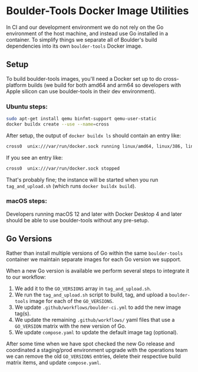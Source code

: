 # Boulder-Tools Docker Image Utilities

In CI and our development environment we do not rely on the Go environment of
the host machine, and instead use Go installed in a container. To simplify
things we separate all of Boulder's build dependencies into its own
`boulder-tools` Docker image.

## Setup

To build boulder-tools images, you'll need a Docker set up to do cross-platform
builds (we build for both amd64 and arm64 so developers with Apple silicon can use
boulder-tools in their dev environment).

### Ubuntu steps:
```sh
sudo apt-get install qemu binfmt-support qemu-user-static
docker buildx create --use --name=cross
```

After setup, the output of `docker buildx ls` should contain an entry like:

```sh
cross0  unix:///var/run/docker.sock running linux/amd64, linux/386, linux/arm64, linux/riscv64, linux/ppc64le, linux/s390x, linux/mips64le, linux/mips64, linux/arm/v7, linux/arm/v6
```

If you see an entry like:

```sh
cross0  unix:///var/run/docker.sock stopped
```

That's probably fine; the instance will be started when you run
`tag_and_upload.sh` (which runs `docker buildx build`).

### macOS steps:
Developers running macOS 12 and later with Docker Desktop 4 and later should
be able to use boulder-tools without any pre-setup.

## Go Versions

Rather than install multiple versions of Go within the same `boulder-tools`
container we maintain separate images for each Go version we support.

When a new Go version is available we perform several steps to integrate it
to our workflow:

1. We add it to the `GO_VERSIONS` array in `tag_and_upload.sh`.
2. We run the `tag_and_upload.sh` script to build, tag, and upload
   a `boulder-tools` image for each of the `GO_VERSIONS`.
3. We update `.github/workflows/boulder-ci.yml` to add the new image tag(s).
4. We update the remaining `.github/workflows/` yaml files that use a `GO_VERSION` matrix with the new version of Go.
5. We update `compose.yaml` to update the default image tag (optional).

After some time when we have spot checked the new Go release and coordinated
a staging/prod environment upgrade with the operations team we can remove the
old `GO_VERSIONS` entries, delete their respective build matrix items, and update
`compose.yaml`.
